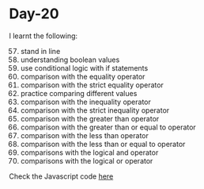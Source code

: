 # Day-20
I learnt the following:

57. stand in line
58. understanding boolean values
59. use conditional logic with if statements
60. comparison with the equality operator
61. comparison with the strict equality operator
62. practice comparing different values
63. comparison with the inequality operator
64. comparison with the strict inequality operator
65. comparison with the greater than operator
66. comparison with the greater than or equal to operator
67. comparison with the less than operator
68. comparison with the less than or equal to operator
69. comparisons with the logical and operator
70. comparisons with the logical or operator



Check the Javascript code [here](./index.js)  

